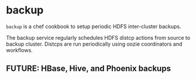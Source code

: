 # backup

`backup` is a chef cookbook to setup periodic HDFS inter-cluster backups.

The backup service regularly schedules HDFS distcp actions from source to backup cluster.
Distcps are run periodically using oozie coordinators and workflows.

## FUTURE: HBase, Hive, and Phoenix backups
